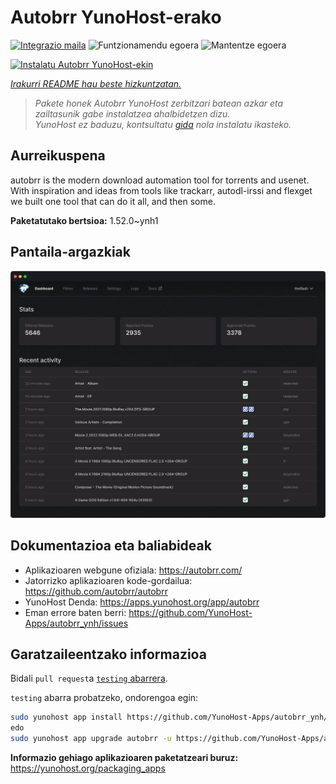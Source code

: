 <!--
Ohart ongi: README hau automatikoki sortu da <https://github.com/YunoHost/apps/tree/master/tools/readme_generator>ri esker
EZ editatu eskuz.
-->

# Autobrr YunoHost-erako

[![Integrazio maila](https://apps.yunohost.org/badge/integration/autobrr)](https://ci-apps.yunohost.org/ci/apps/autobrr/)
![Funtzionamendu egoera](https://apps.yunohost.org/badge/state/autobrr)
![Mantentze egoera](https://apps.yunohost.org/badge/maintained/autobrr)

[![Instalatu Autobrr YunoHost-ekin](https://install-app.yunohost.org/install-with-yunohost.svg)](https://install-app.yunohost.org/?app=autobrr)

*[Irakurri README hau beste hizkuntzatan.](./ALL_README.md)*

> *Pakete honek Autobrr YunoHost zerbitzari batean azkar eta zailtasunik gabe instalatzea ahalbidetzen dizu.*  
> *YunoHost ez baduzu, kontsultatu [gida](https://yunohost.org/install) nola instalatu ikasteko.*

## Aurreikuspena

autobrr is the modern download automation tool for torrents and usenet. With inspiration and ideas from tools like trackarr, autodl-irssi and flexget we built one tool that can do it all, and then some.

**Paketatutako bertsioa:** 1.52.0~ynh1

## Pantaila-argazkiak

![Autobrr(r)en pantaila-argazkia](./doc/screenshots/autobrr-front.png)

## Dokumentazioa eta baliabideak

- Aplikazioaren webgune ofiziala: <https://autobrr.com/>
- Jatorrizko aplikazioaren kode-gordailua: <https://github.com/autobrr/autobrr>
- YunoHost Denda: <https://apps.yunohost.org/app/autobrr>
- Eman errore baten berri: <https://github.com/YunoHost-Apps/autobrr_ynh/issues>

## Garatzaileentzako informazioa

Bidali `pull request`a [`testing` abarrera](https://github.com/YunoHost-Apps/autobrr_ynh/tree/testing).

`testing` abarra probatzeko, ondorengoa egin:

```bash
sudo yunohost app install https://github.com/YunoHost-Apps/autobrr_ynh/tree/testing --debug
edo
sudo yunohost app upgrade autobrr -u https://github.com/YunoHost-Apps/autobrr_ynh/tree/testing --debug
```

**Informazio gehiago aplikazioaren paketatzeari buruz:** <https://yunohost.org/packaging_apps>
